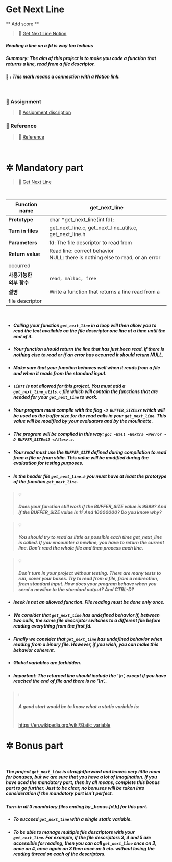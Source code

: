 # **Get Next Line**

** Add score **

> 🔗 [Get Next Line Notion](https://dogpark-42cursus.notion.site/Get-Next-Line-1b3a739678164fad83079944463c942b)

##### Reading a line on a fd is way too tedious

##### _Summary: The aim of this project is to make you code a function that returns a line, read from a file descriptor._

#### 🔗 : _This mark means a connection with a **Notion link**._

<br>

### 📄 Assignment

> 🔗 [Assignment discription](https://dogpark-42cursus.notion.site/Assignment-6ec0805a79d748dc93f67666ae2bd05e)

### 📌 Reference

> 🔗 [Reference](https://dogpark-42cursus.notion.site/Reference-7ffdfc7679294dddb40e364cf1074d49)

<br>

# ✲ Mandatory part

> 🔗 [Get Next Line](https://dogpark-42cursus.notion.site/Mandatory-Part-Get-Next-Line-c6b1844ab08a4ee3a8564c72c8db9f20)

<br>

| **Function name**            | get_next_line                                                                     |
| ---------------------------- | --------------------------------------------------------------------------------- |
| **Prototype**                | char \*get_next_line(int fd);                                                     |
| **Turn in files**            | get_next_line.c, get_next_line_utils.c, get_next_line.h                           |
| **Parameters**               | fd: The file descriptor to read from                                              |
| **Return value**             | Read line: correct behavior <br> NULL: there is nothing else to read, or an error |
| occurred                     |
| **사용가능한 <br>외부 함수** | `read, malloc, free`                                                              |
| **설명**                     | Write a function that returns a line read from a                                  |
| file descriptor              |

<br>

- ##### _Calling your function `get_next_line` in a loop will then allow you to read the text available on the file descriptor one line at a time until the end of it._

- ##### _Your function should return the line that has just been read. If there is nothing else to read or if an error has occurred it should return NULL._

- ##### _Make sure that your function behaves well when it reads from a file and when it reads from the standard input._

- ##### _`libft` is not allowed for this project. You must add a `get_next_line_utils.c` file which will contain the functions that are needed for your `get_next_line` to work._

- ##### _Your program must compile with the flag `-D BUFFER_SIZE=xx` which will be used as the buffer size for the read calls in your `get_next_line`. This value will be modified by your evaluators and by the moulinette._

- ##### _The program will be compiled in this way: `gcc -Wall -Wextra -Werror -D BUFFER_SIZE=42 <files>.c`._

- ##### _Your read must use the `BUFFER_SIZE` defined during compilation to read from a file or from stdin. This value will be modified during the evaluation for testing purposes._

- ##### _In the header file `get_next_line.h` you must have at least the prototype of the function `get_next_line`._

> 💡 <br>
>
> ##### _Does your function still work if the BUFFER_SIZE value is 9999? And if the BUFFER_SIZE value is 1? And 10000000? Do you know why?_

> 💡 <br>
>
> ##### _You should try to read as little as possible each time get_next_line is called. If you encounter a newline, you have to return the current line. Don’t read the whole file and then process each line._

> 💡 <br>
>
> ##### _Don’t turn in your project without testing. There are many tests to run, cover your bases. Try to read from a file, from a redirection, from standard input. How does your program behave when you send a newline to the standard output? And CTRL-D?_

- ##### _lseek is not an allowed function. File reading must be done only once._

- ##### _We consider that `get_next_line` has undefined behavior if, between two calls, the same file descriptor switches to a different file before reading everything from the first fd._

- ##### _Finally we consider that `get_next_line` has undefined behavior when reading from a binary file. However, if you wish, you can make this behavior coherent._

- ##### _Global variables are forbidden._

- ##### _Important: The returned line should include the ’\n’, except if you have reached the end of file and there is no ’\n’.._

> ℹ️ <br>
>
> ##### _A good start would be to know what a static variable is:_
>
> <br> https://en.wikipedia.org/wiki/Static_variable

# ✲ Bonus part

<br>

##### _The project `get_next_line` is straightforward and leaves very little room for bonuses, but we are sure that you have a lot of imagination. If you have aced the mandatory part, then by all means, complete this bonus part to go further. Just to be clear, no bonuses will be taken into consideration if the mandatory part isn’t perfect._

##### _Turn-in all 3 mandatory files ending by \_bonus.[c\h] for this part._

- ##### _To succeed `get_next_line` with a single static variable._

- ##### _To be able to manage multiple file descriptors with your `get_next_line`. For example, if the file descriptors 3, 4 and 5 are accessible for reading, then you can call `get_next_line` once on 3, once on 4, once again on 3 then once on 5 etc. without losing the reading thread on each of the descriptors._
